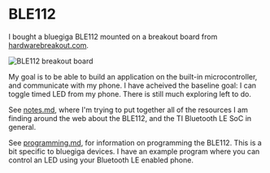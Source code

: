# BLE112 #

I bought a bluegiga BLE112 mounted on a breakout board from [hardwarebreakout.com](
http://store.hardwarebreakout.com/index.php?route=product/product&product_id=61).

![BLE112 breakout board](http://cl.ly/image/0w0s1P2A2U2y/IMG_1118_annotated_sm.jpeg)

My goal is to be able to build an application on the built-in microcontroller, and communicate with my phone.  I have acheived the baseline goal: I can toggle timed LED from my phone.  There is still much exploring left to do.

See [notes.md](/notes.md), where I'm trying to put together all of the resources I am finding around the web about the BLE112, and the TI Bluetooth LE SoC in general.

See [programming.md](/programming.md), for information on programming the BLE112.  This is a bit specific to bluegiga devices.  I have an example program where you can control an LED using your Bluetooth LE enabled phone.
